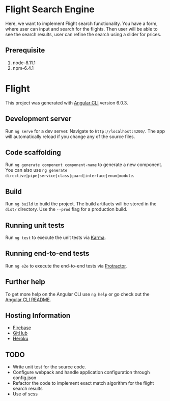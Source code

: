 # Flight Search Engine
Here, we want to implement Flight search functionality. You have a form, where user can input
and search for the flights. Then user will be able to see the search results, user can refine the
search using a slider for prices.

Prerequisite
----
1. node-8.11.1
2. npm-6.4.1

# Flight

This project was generated with [Angular CLI](https://github.com/angular/angular-cli) version 6.0.3.

## Development server

Run `ng serve` for a dev server. Navigate to `http://localhost:4200/`. The app will automatically reload if you change any of the source files.

## Code scaffolding

Run `ng generate component component-name` to generate a new component. You can also use `ng generate directive|pipe|service|class|guard|interface|enum|module`.

## Build

Run `ng build` to build the project. The build artifacts will be stored in the `dist/` directory. Use the `--prod` flag for a production build.

## Running unit tests

Run `ng test` to execute the unit tests via [Karma](https://karma-runner.github.io).

## Running end-to-end tests

Run `ng e2e` to execute the end-to-end tests via [Protractor](http://www.protractortest.org/).

## Further help

To get more help on the Angular CLI use `ng help` or go check out the [Angular CLI README](https://github.com/angular/angular-cli/blob/master/README.md).


## Hosting Information

- [Firebase](https://mahavir-flight-search-engine.firebaseapp.com/)
- [GitHub](https://mahavir1408.github.io/flight-search-engine/)
- [Heroku](https://mahavir-flight-search-engine.herokuapp.com/)

TODO
----
- Write unit test for the source code.
- Configure webpack and handle application configuration through config.json
- Refactor the code to implement exact match algorithm for the flight search results
- Use of scss
